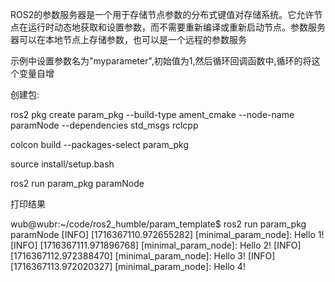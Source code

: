 
ROS2的参数服务器是一个用于存储节点参数的分布式键值对存储系统。它允许节点在运行时动态地获取和设置参数，而不需要重新编译或重新启动节点。参数服务器可以在本地节点上存储参数，也可以是一个远程的参数服务

示例中设置参数名为"myparameter",初始值为1,然后循环回调函数中,循环的将这个变量自增


创建包:

ros2 pkg create param_pkg --build-type ament_cmake --node-name paramNode --dependencies std_msgs rclcpp

colcon build --packages-select param_pkg


source install/setup.bash


ros2 run param_pkg paramNode


打印结果

wub@wubr:~/code/ros2_humble/param_template$ ros2 run param_pkg paramNode
[INFO] [1716367110.972655282] [minimal_param_node]: Hello 1!
[INFO] [1716367111.971896768] [minimal_param_node]: Hello 2!
[INFO] [1716367112.972388470] [minimal_param_node]: Hello 3!
[INFO] [1716367113.972020327] [minimal_param_node]: Hello 4!







